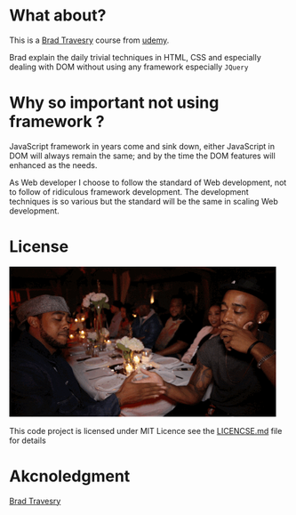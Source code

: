 # What about?
This is a [Brad Travesry](https://github.com/bradtraversy) course from
[udemy](https://www.udemy.com/course/web-projects-with-vanilla-javascript/).

Brad explain the daily trivial techniques in HTML, CSS and especially dealing with
DOM without using any framework especially `JQuery`

# Why so important not using framework ?

JavaScript framework in years come and sink down, either JavaScript in DOM will
always remain the same; and by the time the DOM features will enhanced as the
needs.

As Web developer I choose to follow the standard of Web development, not to
follow of ridiculous framework development. The development techniques is so
various but the standard will be the same in scaling Web development.



# License
![lat MIT LICENSE](/image/MIT.gif)

This code project is licensed under MIT Licence see the [LICENCSE.md](LICENCSE.md)
file for details

# Akcnoledgment
[Brad Travesry](https://github.com/bradtraversy)
